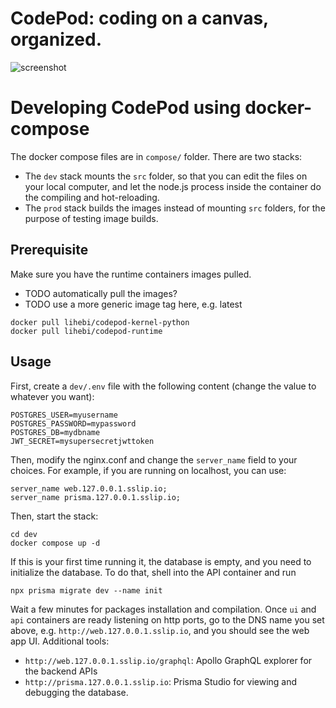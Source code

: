 # CodePod: coding on a canvas, organized.

![screenshot](./screenshot.png)

# Developing CodePod using docker-compose

The docker compose files are in `compose/` folder. There are two stacks:

- The `dev` stack mounts the `src` folder, so that you can edit the files on
  your local computer, and let the node.js process inside the container do the
  compiling and hot-reloading.
- The `prod` stack builds the images instead of mounting `src` folders, for the
  purpose of testing image builds.

## Prerequisite

Make sure you have the runtime containers images pulled.

- TODO automatically pull the images?
- TODO use a more generic image tag here, e.g. latest

```
docker pull lihebi/codepod-kernel-python
docker pull lihebi/codepod-runtime
```

## Usage

First, create a `dev/.env` file with the following content (change the value to
whatever you want):

```
POSTGRES_USER=myusername
POSTGRES_PASSWORD=mypassword
POSTGRES_DB=mydbname
JWT_SECRET=mysupersecretjwttoken
```

Then, modify the nginx.conf and change the `server_name` field to your choices.
For example, if you are running on localhost, you can use:

```
server_name web.127.0.0.1.sslip.io;
server_name prisma.127.0.0.1.sslip.io;
```

Then, start the stack:

```
cd dev
docker compose up -d
```

If this is your first time running it, the database is empty, and you need to
initialize the database. To do that, shell into the API container and run

```
npx prisma migrate dev --name init
```

Wait a few minutes for packages installation and compilation. Once `ui` and
`api` containers are ready listening on http ports, go to the DNS name you set
above, e.g. `http://web.127.0.0.1.sslip.io`, and you should see the web app UI.
Additional tools:

- `http://web.127.0.0.1.sslip.io/graphql`: Apollo GraphQL explorer for the backend APIs
- `http://prisma.127.0.0.1.sslip.io`: Prisma Studio for viewing and debugging the database.
